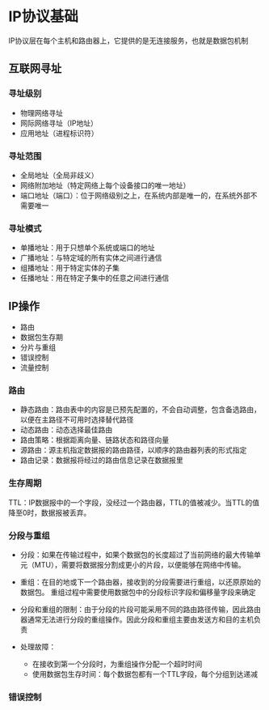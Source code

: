 # IP协议基础

IP协议层在每个主机和路由器上，它提供的是无连接服务，也就是数据包机制



## 互联网寻址

### 寻址级别

+ 物理网络寻址
+ 网际网络寻址（IP地址）
+ 应用地址（进程标识符）

### 寻址范围

+ 全局地址（全局非歧义）
+ 网络附加地址（特定网络上每个设备接口的唯一地址）
+ 端口地址（端口）：位于网络级别之上，在系统内部是唯一的，在系统外部不需要唯一

### 寻址模式

+ 单播地址：用于只想单个系统或端口的地址
+ 广播地址：与特定域的所有实体之间进行通信
+ 组播地址：用于特定实体的子集
+ 任播地址：用在特定子集中的任意之间进行通信



## IP操作

+ 路由
+ 数据包生存期
+ 分片与重组
+ 错误控制
+ 流量控制



### 路由

+ 静态路由：路由表中的内容是已预先配置的，不会自动调整，包含备选路由，以便在主路径不可用时选择替代路径
+ 动态路由：动态选择最佳路由
+ 路由策略：根据距离向量、链路状态和路径向量
+ 源路由：源主机指定数据报的路由路径，以顺序的路由器列表的形式指定
+ 路由记录：数据报将经过的路由信息记录在数据报里



### 生存周期

TTL：IP数据报中的一个字段，没经过一个路由器，TTL的值被减少。当TTL的值降至0时，数据报被丢弃。



### 分段与重组

+ 分段：如果在传输过程中，如果个数据包的长度超过了当前网络的最大传输单元（MTU），需要将数据报分割成更小的片段，以便能够在网络中传输。

+ 重组：在目的地或下一个路由器，接收到的分段需要进行重组，以还原原始的数据包。 重组过程中需要使用数据包中的分段标识字段和偏移量字段来确定
+ 分段和重组的限制：由于分段的片段可能采用不同的路由路径传输，因此路由器通常无法进行分段的重组操作。因此分段和重组主要由发送方和目的主机负责

+ 处理故障：
  + 在接收到第一个分段时，为重组操作分配一个超时时间
  + 使用数据包生存时间：每个数据包都有一个TTL字段，每个分组到达递减



### 错误控制

